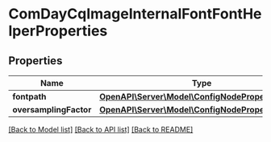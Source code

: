 # ComDayCqImageInternalFontFontHelperProperties

## Properties
Name | Type | Description | Notes
------------ | ------------- | ------------- | -------------
**fontpath** | [**OpenAPI\Server\Model\ConfigNodePropertyArray**](ConfigNodePropertyArray.md) |  | [optional] 
**oversamplingFactor** | [**OpenAPI\Server\Model\ConfigNodePropertyInteger**](ConfigNodePropertyInteger.md) |  | [optional] 

[[Back to Model list]](../README.md#documentation-for-models) [[Back to API list]](../README.md#documentation-for-api-endpoints) [[Back to README]](../README.md)


